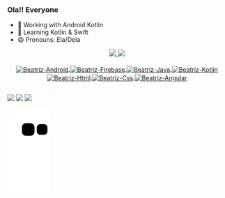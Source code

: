 ### Ola!! Everyone

- 🔭 Working with Android Kotlin
- 🌱 Learning Kotlin & Swift
- 😄 Pronouns: Ela/Dela

<div align="center">
  <a href="https://github.com/Beatriz-Oliveira-Dev">
  <img height="180em" src="https://github-readme-stats.vercel.app/api?username=Beatriz-Oliveira-Dev&show_icons=true&theme=dracula&include_all_commits=true&count_private=true"/>
  <img height="180em" src="https://github-readme-stats.vercel.app/api/top-langs/?username=Beatriz-Oliveira-Dev&layout=compact&langs_count=7&theme=dracula"/>
</div>

<div align="center" style="display: inline_block"><br>
  <img align="center" alt="Beatriz-Android" height="30" width="40" src="https://cdn.jsdelivr.net/gh/devicons/devicon/icons/android/android-original.svg">
  <img align="center" alt="Beatriz-Firebase" height="30" width="40" src="https://cdn.jsdelivr.net/gh/devicons/devicon/icons/firebase/firebase-plain.svg">
  <img align="center" alt="Beatriz-Java" height="30" width="40" src="https://cdn.jsdelivr.net/gh/devicons/devicon/icons/java/java-original.svg">
  <img align="center" alt="Beatriz-Kotlin" height="30" width="40" src="https://cdn.jsdelivr.net/gh/devicons/devicon/icons/kotlin/kotlin-original.svg">
  <img align="center" alt="Beatriz-Html" height="30" width="40" src="https://cdn.jsdelivr.net/gh/devicons/devicon/icons/html5/html5-original.svg">
  <img align="center" alt="Beatriz-Css" height="30" width="40" src="https://cdn.jsdelivr.net/gh/devicons/devicon/icons/css3/css3-original.svg">
  <img align="center" alt="Beatriz-Angular" height="30" width="40" src="https://cdn.jsdelivr.net/gh/devicons/devicon/icons/angularjs/angularjs-original.svg">
</div>

 ##
 
<div> 
  <a href="https://www.instagram.com/beatrizlso" target="_blank"><img src="https://img.shields.io/badge/-Instagram-%23E4405F?style=for-the-badge&logo=instagram&logoColor=white" target="_blank"></a>
  <a href = "mailto:beatrizlimaoliveira1999@gmail.com"><img src="https://img.shields.io/badge/-Gmail-%23333?style=for-the-badge&logo=gmail&logoColor=white" target="_blank"></a>
  <a href="https://www.linkedin.com/in/beatrizlsoliveira" target="_blank"><img src="https://img.shields.io/badge/-LinkedIn-%230077B5?style=for-the-badge&logo=linkedin&logoColor=white" target="_blank"></a> 
 
  ![generate-snake-game-from-github-contribution-grid](https://github.com/Beatriz-Oliveira-Dev/Beatriz-Oliveira-Dev/blob/output/github-contribution-grid-snake.svg)
 
</div>
